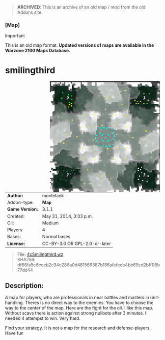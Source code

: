 > **ARCHIVED**: This is an archive of an old map / mod from the old Addons site.

### [Map]

> [!IMPORTANT]
> This is an old map format. **Updated versions of maps are available in the Warzone 2100 Maps Database.**

# smilingthird

<img src="./preview.jpg" align="right" />

| | |
| - | - |
| __Author:__ | montetank |
| Addon-type: | __Map__ |
| __Game Version:__ | 3.1.1 |
| Created: | May 31, 2014, 3:03 p.m. |
| Oil: | Medium |
| Players: | 4 |
| Bases: | Normal bases |
| __License:__ | CC-BY-3.0 OR GPL-2.0-or-later |

> File: [4cSmilingthird.wz](https://github.com/Warzone2100/old-addons-site/raw/main/assets/272/4cSmilingthird.wz)  
> SHA256: df66fa5c6cceb2c34c286a0d481566387b166afefedc4bb69cd2bff06b77dd44

## Description:

A map for players, who are professionals in near battles and masters in unit-handling. Theres is no direct way to the enemies. You have to choose the way to the center of the map. Here are the fight for the oil. I like this map. Without scavs there is action against strong nullbots after 3 minutes. I needed 4 attempst to win. Very hard. 

Find your strategy. It is not a map for the research and defense-players. Have fun

